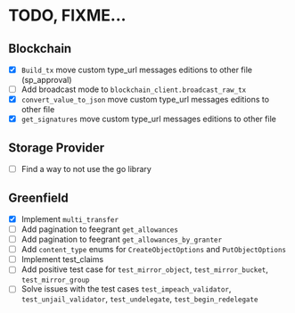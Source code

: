 # TODO, FIXME...

## Blockchain

- [X] `Build_tx` move custom type_url messages editions to other file (sp_approval)
- [ ] Add broadcast mode to `blockchain_client.broadcast_raw_tx`
- [X] `convert_value_to_json` move custom type_url messages editions to other file
- [X] `get_signatures` move custom type_url messages editions to other file

## Storage Provider

- [ ] Find a way to not use the go library

## Greenfield

- [X] Implement `multi_transfer`
- [ ] Add pagination to feegrant `get_allowances`
- [ ] Add pagination to feegrant `get_allowances_by_granter`
- [ ] Add `content_type` enums for `CreateObjectOptions` and `PutObjectOptions`
- [ ] Implement test_claims
- [ ] Add positive test case for `test_mirror_object`, `test_mirror_bucket`, `test_mirror_group`
- [ ] Solve issues with the test cases `test_impeach_validator`, `test_unjail_validator`, `test_undelegate`, `test_begin_redelegate`
